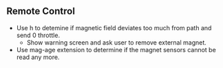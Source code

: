 ## Remote Control
* Use h to detemine if magnetic field deviates too much from path and send 0 throttle.
  * Show warning screen and ask user to remove external magnet.
* Use mag-age extension to determine if the magnet sensors cannot be read any more.
